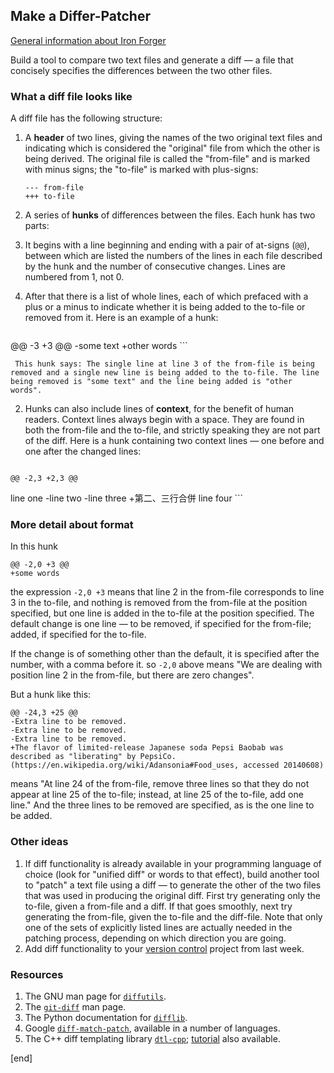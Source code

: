 ## Make a Differ-Patcher

[General information about Iron Forger](https://hackpad.com/Iron-Forger-kEmauANGcV5)

Build a tool to compare two text files and generate a diff — a file that concisely specifies the differences between the two other files.

### What a diff file looks like

A diff file has the following structure:

 1. A **header** of two lines, giving the names of the two original text files and indicating which is considered the "original" file from which the other is being derived. The original file is called the "from-file" and is marked with minus signs; the "to-file" is marked with plus-signs:

        --- from-file
        +++ to-file

 1. A series of **hunks** of differences between the files. Each hunk has two parts:
   2. It begins with a line beginning and ending with a pair of at-signs (`@@`), between which are listed the numbers of the lines in each file described by the hunk and the number of consecutive changes. Lines are numbered from 1, not 0.
   2. After that there is a list of whole lines, each of which prefaced with a plus or a minus to indicate whether it is being added to the to-file or removed from it. Here is an example of a hunk:

        ```
@@ -3 +3 @@
-some text
+other words
        ```

     This hunk says: The single line at line 3 of the from-file is being removed and a single new line is being added to the to-file. The line being removed is "some text" and the line being added is "other words".

   2. Hunks can also include lines of **context**, for the benefit of human readers. Context lines always begin with a space. They are found in both the from-file and the to-file, and strictly speaking they are not part of the diff. Here is a hunk containing two context lines — one before and one after the changed lines:

        ```
    @@ -2,3 +2,3 @@
 line one
-line two
-line three
+第二、三行合併
 line four
        ```

### More detail about format

In this hunk

```
@@ -2,0 +3 @@
+some words
```

the expression `-2,0 +3` means that line 2 in the from-file corresponds to line 3 in the to-file, and nothing is removed from the from-file at the position specified, but one line is added in the to-file at the position specified. The default change is one line — to be removed, if specified for the from-file; added, if specified for the to-file. 

   If the change is of something other than the default, it is specified after the number, with a comma before it. so `-2,0` above means "We are dealing with position line 2 in the from-file, but there are zero changes". 

But a hunk like this:

```
@@ -24,3 +25 @@
-Extra line to be removed.
-Extra line to be removed.
-Extra line to be removed.
+The flavor of limited-release Japanese soda Pepsi Baobab was described as "liberating" by PepsiCo. (https://en.wikipedia.org/wiki/Adansonia#Food_uses, accessed 20140608)
```

means "At line 24 of the from-file, remove three lines so that they do not appear at line 25 of the to-file; instead, at line 25 of the to-file, add one line." And the three lines to be removed are specified, as is the one line to be added.
       
### Other ideas

 1. If diff functionality is already available in your programming language of choice (look for "unified diff" or words to that effect), build another tool to "patch" a text file using a diff — to generate the other of the two files that was used in producing the original diff. First try generating only the to-file, given a from-file and a diff. If that goes smoothly, next try generating the from-file, given the to-file and the diff-file. Note that only one of the sets of explicitly listed lines are actually needed in the patching process, depending on which direction you are going.
 1. Add diff functionality to your [version control](https://hackpad.com/Week-3-Make-a-Local-Version-Control-System-NZ1n98nFktQ) project from last week.

### Resources
 1. The GNU man page for [`diffutils`](http://www.gnu.org/software/diffutils/manual/html_node/Detailed-Unified.html).
 1. The [`git-diff`](http://git-scm.com/docs/git-diff) man page.
 1. The Python documentation for [`difflib`](https://docs.python.org/3/library/difflib.html).
 1. Google [`diff-match-patch`](https://code.google.com/p/google-diff-match-patch/), available in a number of languages.
 1. The C++ diff templating library [`dtl-cpp`](https://code.google.com/p/dtl-cpp/); [tutorial](https://code.google.com/p/dtl-cpp/wiki/Tutorial) also available.

[end]

